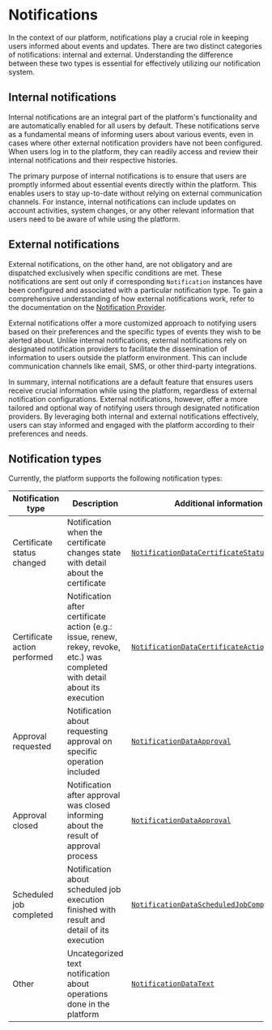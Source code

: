 # Notifications

In the context of our platform, notifications play a crucial role in keeping users informed about events and updates. There are two distinct categories of notifications: internal and external. Understanding the difference between these two types is essential for effectively utilizing our notification system.

## Internal notifications

Internal notifications are an integral part of the platform's functionality and are automatically enabled for all users by default. These notifications serve as a fundamental means of informing users about various events, even in cases where other external notification providers have not been configured. When users log in to the platform, they can readily access and review their internal notifications and their respective histories.

The primary purpose of internal notifications is to ensure that users are promptly informed about essential events directly within the platform. This enables users to stay up-to-date without relying on external communication channels. For instance, internal notifications can include updates on account activities, system changes, or any other relevant information that users need to be aware of while using the platform.

## External notifications

External notifications, on the other hand, are not obligatory and are dispatched exclusively when specific conditions are met. These notifications are sent out only if corresponding `Notification` instances have been configured and associated with a particular notification type. To gain a comprehensive understanding of how external notifications work, refer to the documentation on the [Notification Provider](../../connectors/notification-provider).

External notifications offer a more customized approach to notifying users based on their preferences and the specific types of events they wish to be alerted about. Unlike internal notifications, external notifications rely on designated notification providers to facilitate the dissemination of information to users outside the platform environment. This can include communication channels like email, SMS, or other third-party integrations.

In summary, internal notifications are a default feature that ensures users receive crucial information while using the platform, regardless of external notification configurations. External notifications, however, offer a more tailored and optional way of notifying users through designated notification providers. By leveraging both internal and external notifications effectively, users can stay informed and engaged with the platform according to their preferences and needs.

## Notification types

Currently, the platform supports the following notification types:

| Notification type            | Description                                                                                                                   | Additional information                                                                                                                                                                                                              |
|------------------------------|-------------------------------------------------------------------------------------------------------------------------------|-------------------------------------------------------------------------------------------------------------------------------------------------------------------------------------------------------------------------------------|
| Certificate status changed   | Notification when the certificate changes state with detail about the certificate                                             | [`NotificationDataCertificateStatusChanged`](https://github.com/3KeyCompany/CZERTAINLY-Interfaces/blob/master/src/main/java/com/czertainly/api/model/connector/notification/data/NotificationDataCertificateStatusChanged.java)     |
| Certificate action performed | Notification after certificate action (e.g.: issue, renew, rekey, revoke, etc.) was completed with detail about its execution | [`NotificationDataCertificateActionPerformed`](https://github.com/3KeyCompany/CZERTAINLY-Interfaces/blob/master/src/main/java/com/czertainly/api/model/connector/notification/data/NotificationDataCertificateActionPerformed.java) |
| Approval requested           | Notification about requesting approval on specific operation included                                                         | [`NotificationDataApproval`](https://github.com/3KeyCompany/CZERTAINLY-Interfaces/blob/master/src/main/java/com/czertainly/api/model/connector/notification/data/NotificationDataApproval.java)                                     |
| Approval closed              | Notification after approval was closed informing about the result of approval process                                         | [`NotificationDataApproval`](https://github.com/3KeyCompany/CZERTAINLY-Interfaces/blob/master/src/main/java/com/czertainly/api/model/connector/notification/data/NotificationDataApproval.java)                                     |
| Scheduled job completed      | Notification about scheduled job execution finished with result and detail of its execution                                   | [`NotificationDataScheduledJobCompleted`](https://github.com/3KeyCompany/CZERTAINLY-Interfaces/blob/master/src/main/java/com/czertainly/api/model/connector/notification/data/NotificationDataScheduledJobCompleted.java)           |
| Other                        | Uncategorized text notification about operations done in the platform                                                         | [`NotificationDataText`](https://github.com/3KeyCompany/CZERTAINLY-Interfaces/blob/master/src/main/java/com/czertainly/api/model/connector/notification/data/NotificationDataText.java)                                             |
